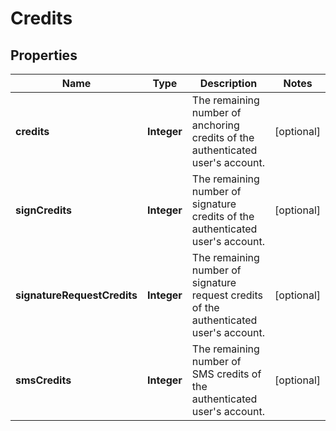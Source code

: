 

# Credits


## Properties

Name | Type | Description | Notes
------------ | ------------- | ------------- | -------------
**credits** | **Integer** | The remaining number of anchoring credits of the authenticated user&#39;s account. |  [optional]
**signCredits** | **Integer** | The remaining number of signature credits of the authenticated user&#39;s account. |  [optional]
**signatureRequestCredits** | **Integer** | The remaining number of signature request credits of the authenticated user&#39;s account. |  [optional]
**smsCredits** | **Integer** | The remaining number of SMS credits of the authenticated user&#39;s account. |  [optional]



